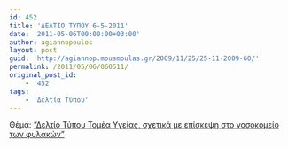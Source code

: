 ```yaml
---
id: 452
title: 'ΔΕΛΤΙΟ ΤΥΠΟΥ 6-5-2011'
date: '2011-05-06T00:00:00+03:00'
author: agiannopoulos
layout: post
guid: 'http://agiannop.mousmoulas.gr/2009/11/25/25-11-2009-60/'
permalink: /2011/05/06/060511/
original_post_id:
    - '452'
tags:
    - 'Δελτία Τύπου'
---
```


Θέμα: [“Δελτίο Τύπου Τομέα Υγείας, σχετικά με επίσκεψη στο νοσοκομείο των φυλακών”](/wp-content/uploads/2009/11/06052011_dt_gia_nosok_filakon.pdf)